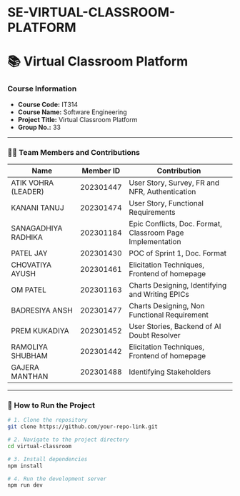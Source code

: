# SE-VIRTUAL-CLASSROOM-PLATFORM
# 📚 Virtual Classroom Platform  

### Course Information  
- **Course Code:** IT314  
- **Course Name:** Software Engineering  
- **Project Title:** Virtual Classroom Platform
- **Group No.:** 33 

---

### 👨‍🎓 Team Members and Contributions  

| Name               | Member ID | Contribution                                                                 |
|------------------- |-----------|-------------------------------------------------------------------------------|
| ATIK VOHRA (LEADER)| 202301447 | User Story, Survey, FR and NFR, Authentication                               |
| KANANI TANUJ       | 202301474 | User Story, Functional Requirements                                          |
| SANAGADHIYA RADHIKA| 202301184 | Epic Conflicts, Doc. Format, Classroom Page Implementation                   |
| PATEL JAY          | 202301430 | POC of Sprint 1, Doc. Format                                                 |
| CHOVATIYA AYUSH    | 202301461 | Elicitation Techniques, Frontend of homepage                                 |
| OM PATEL           | 202301163 | Charts Designing, Identifying and Writing EPICs                              |
| BADRESIYA ANSH     | 202301477 | Charts Designing, Non Functional Requirement                                 |
| PREM KUKADIYA      | 202301452 | User Stories, Backend of AI Doubt Resolver                                   |
| RAMOLIYA SHUBHAM   | 202301442 | Elicitation Techniques, Frontend of homepage                                 |
| GAJERA MANTHAN     | 202301488 | Identifying Stakeholders                                                     |

---

### 🚀 How to Run the Project  

```bash
# 1. Clone the repository  
git clone https://github.com/your-repo-link.git  

# 2. Navigate to the project directory  
cd virtual-classroom  

# 3. Install dependencies  
npm install  

# 4. Run the development server  
npm run dev  


